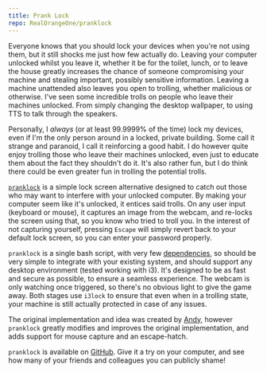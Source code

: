 ```yaml
---
title: Prank Lock
repo: RealOrangeOne/pranklock
---
```


Everyone knows that you should lock your devices when you're not using them, but it still shocks me just how few actually do. Leaving your computer unlocked whilst you leave it, whether it be for the toilet, lunch, or to leave the house greatly increases the chance of someone compromising your machine and stealing important, possibly sensitive information. Leaving a machine unattended also leaves you open to trolling, whether malicious or otherwise. I've seen some incredible trolls on people who leave their machines unlocked. From simply changing the desktop wallpaper, to using TTS to talk through the speakers.

Personally, I _always_ (or at least 99.9999% of the time) lock my devices, even if I'm the only person around in a locked, private building. Some call it strange and paranoid, I call it reinforcing a good habit. I do however quite enjoy trolling those who leave their machines unlocked, even just to educate them about the fact they shouldn't do it. It's also rather fun, but I do think there could be even greater fun in trolling the potential trolls.

[`pranklock`](https://github.com/RealOrangeOne/pranklock) is a simple lock screen alternative designed to catch out those who may want to interfere with your unlocked computer. By making your computer seem like it's unlocked, it entices said trolls. On any user input (keyboard or mouse), it captures an image from the webcam, and re-locks the screen using that, so you know who tried to troll you. In the interest of not capturing yourself, pressing `Escape` will simply revert back to your default lock screen, so you can enter your password properly.

`pranklock` is a single bash script, with very few [dependencies](https://github.com/RealOrangeOne/pranklock#dependencies), so should be very simple to integrate with your existing system, and should support any desktop environment (tested working with i3). It's designed to be as fast and secure as possible, to ensure a seamless experience. The webcam is only watching once triggered, so there's no obvious light to give the game away. Both stages use `i3lock` to ensure that even when in a trolling state, your machine is still actually protected in case of any issues.

The original implementation and idea was created by [Andy](https://github.com/adimote), however `pranklock` greatly modifies and improves the original implementation, and adds support for mouse capture and an escape-hatch.

`pranklock` is available on [GitHub](https://github.com/RealOrangeOne/pranklock). Give it a try on your computer, and see how many of your friends and colleagues you can publicly shame!
